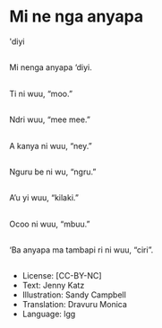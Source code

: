 # Mi ne nga anyapa
'diyi

##
Mi nenga anyapa ‘diyi.

##
Ti ni wuu, “moo.”

##
Ndri wuu, “mee mee.”

##
A kanya ni wuu, “ney.”

##
Nguru be ni wu, “ngru.”

##
A’u yi wuu, “kilaki.”

##
Ocoo ni wuu, “mbuu.”

##
‘Ba anyapa ma tambapi
ri ni wuu, “ciri”.

##
* License: [CC-BY-NC]
* Text: Jenny Katz
* Illustration: Sandy Campbell
* Translation: Dravuru Monica
* Language: lgg
